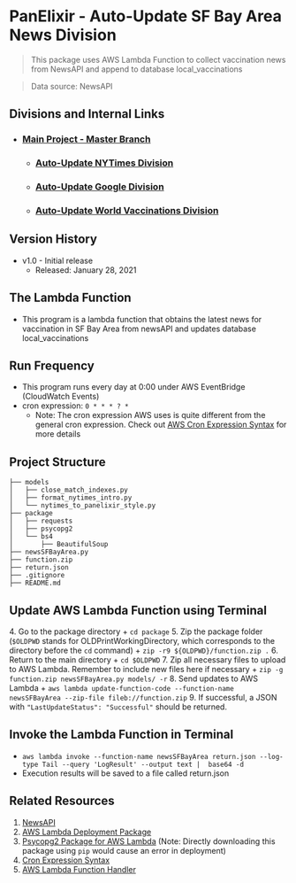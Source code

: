 # PanElixir - Auto-Update SF Bay Area News  Division
> This package uses AWS Lambda Function to collect vaccination news from NewsAPI and append to database local_vaccinations

> Data source: NewsAPI

## **Divisions and Internal Links**
+ ### [Main Project - Master Branch](https://github.com/tonyliunyc/panelixir/tree/master)
    + ### [Auto-Update NYTimes Division](https://github.com/tonyliunyc/panelixir/tree/AutoUpdateNYTimes)
    + ### [Auto-Update Google Division](https://github.com/tonyliunyc/panelixir/tree/AutoUpdateGoogle)
    + ### [Auto-Update World Vaccinations Division](https://github.com/tonyliunyc/panelixir/tree/AutoUpdateWorldVaccinations)

## Version History
- v1.0 - Initial release 
    + Released: January 28, 2021

## The Lambda Function
- This program is a lambda function that obtains the latest news for vaccination in SF Bay Area from newsAPI and updates database local_vaccinations


## Run Frequency
- This program runs every day at 0:00 under AWS EventBridge (CloudWatch Events)
- cron expression: `0 * * * ? *`
    + Note: The cron expression AWS uses is quite different from the general cron expression. Check out [AWS Cron Expression Syntax](https://docs.aws.amazon.com/AmazonCloudWatch/latest/events/ScheduledEvents.html) for more details

## Project Structure
```
├── models
│   ├── close_match_indexes.py
│   ├── format_nytimes_intro.py
│   └── nytimes_to_panelixir_style.py
├── package
│   ├── requests
│   ├── psycopg2
│   └── bs4
│       ├── BeautifulSoup
├── newsSFBayArea.py
├── function.zip
├── return.json
├── .gitignore
├── README.md
```

## Update AWS Lambda Function using Terminal

[comment]: <> (1. Install awscli using pip )

[comment]: <> (    + `pip install awscli`)

[comment]: <> (2. Login to AWS in terminal. The access key ID and password can be found in AWS Credentials. For default region, use us-west-1)

[comment]: <> (    + `aws configure`)

[comment]: <> (3. Add additional packages to the package folder if necessary. If no new packages are added, skip to step 7.)

[comment]: <> (    + `pip install --target ./package [new-package]`)
4. Go to the package directory
    + `cd package`
5. Zip the package folder (`$OLDPWD` stands for OLDPrintWorkingDirectory, which corresponds to the directory before the `cd` command)
    + `zip -r9 ${OLDPWD}/function.zip .`
6. Return to the main directory
    + `cd $OLDPWD`
7. Zip all necessary files to upload to AWS Lambda. Remember to include new files here if necessary
    + `zip -g function.zip newsSFBayArea.py models/ -r`
8. Send updates to AWS Lambda
    + `aws lambda update-function-code --function-name newsSFBayArea --zip-file fileb://function.zip`
9. If successful, a JSON with `"LastUpdateStatus": "Successful"` should be returned.


## Invoke the Lambda Function in Terminal
+ `aws lambda invoke --function-name newsSFBayArea return.json --log-type Tail --query 'LogResult' --output text |  base64 -d`
+ Execution results will be saved to a file called return.json


## Related Resources
1. [NewsAPI](https://newsapi.org/)
3. [AWS Lambda Deployment Package](https://docs.aws.amazon.com/lambda/latest/dg/python-package.html)
4. [Psycopg2 Package for AWS Lambda](https://github.com/jkehler/awslambda-psycopg2) (Note: Directly downloading this package using `pip` would cause an error in deployment)
5. [Cron Expression Syntax](https://docs.aws.amazon.com/AmazonCloudWatch/latest/events/ScheduledEvents.html)
6. [AWS Lambda Function Handler](https://docs.aws.amazon.com/lambda/latest/dg/python-handler.html)
